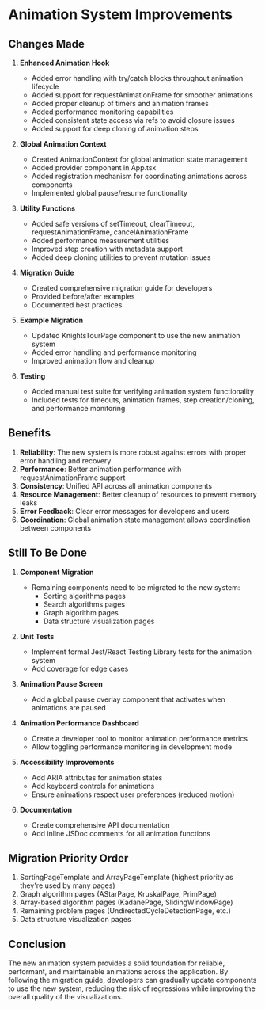 # Animation System Improvements

## Changes Made

1. **Enhanced Animation Hook**
   - Added error handling with try/catch blocks throughout animation lifecycle
   - Added support for requestAnimationFrame for smoother animations
   - Added proper cleanup of timers and animation frames
   - Added performance monitoring capabilities
   - Added consistent state access via refs to avoid closure issues
   - Added support for deep cloning of animation steps

2. **Global Animation Context**
   - Created AnimationContext for global animation state management
   - Added provider component in App.tsx
   - Added registration mechanism for coordinating animations across components
   - Implemented global pause/resume functionality

3. **Utility Functions**
   - Added safe versions of setTimeout, clearTimeout, requestAnimationFrame, cancelAnimationFrame
   - Added performance measurement utilities
   - Improved step creation with metadata support
   - Added deep cloning utilities to prevent mutation issues

4. **Migration Guide**
   - Created comprehensive migration guide for developers
   - Provided before/after examples
   - Documented best practices

5. **Example Migration**
   - Updated KnightsTourPage component to use the new animation system
   - Added error handling and performance monitoring
   - Improved animation flow and cleanup

6. **Testing**
   - Added manual test suite for verifying animation system functionality
   - Included tests for timeouts, animation frames, step creation/cloning, and performance monitoring

## Benefits

1. **Reliability**: The new system is more robust against errors with proper error handling and recovery
2. **Performance**: Better animation performance with requestAnimationFrame support
3. **Consistency**: Unified API across all animation components
4. **Resource Management**: Better cleanup of resources to prevent memory leaks
5. **Error Feedback**: Clear error messages for developers and users
6. **Coordination**: Global animation state management allows coordination between components

## Still To Be Done

1. **Component Migration**
   - Remaining components need to be migrated to the new system:
     - Sorting algorithms pages
     - Search algorithms pages
     - Graph algorithm pages
     - Data structure visualization pages

2. **Unit Tests**
   - Implement formal Jest/React Testing Library tests for the animation system
   - Add coverage for edge cases

3. **Animation Pause Screen**
   - Add a global pause overlay component that activates when animations are paused

4. **Animation Performance Dashboard**
   - Create a developer tool to monitor animation performance metrics
   - Allow toggling performance monitoring in development mode

5. **Accessibility Improvements**
   - Add ARIA attributes for animation states
   - Add keyboard controls for animations
   - Ensure animations respect user preferences (reduced motion)

6. **Documentation**
   - Create comprehensive API documentation
   - Add inline JSDoc comments for all animation functions

## Migration Priority Order

1. SortingPageTemplate and ArrayPageTemplate (highest priority as they're used by many pages)
2. Graph algorithm pages (AStarPage, KruskalPage, PrimPage)
3. Array-based algorithm pages (KadanePage, SlidingWindowPage)
4. Remaining problem pages (UndirectedCycleDetectionPage, etc.)
5. Data structure visualization pages

## Conclusion

The new animation system provides a solid foundation for reliable, performant, and maintainable animations across the application. By following the migration guide, developers can gradually update components to use the new system, reducing the risk of regressions while improving the overall quality of the visualizations. 
